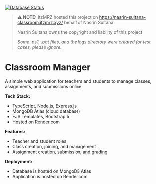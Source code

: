 [![Database Status](https://img.shields.io/endpoint?url=https://nasrin-sultana-classroom.itzmrz.xyz/dbstatus-shields)](https://nasrin-sultana-classroom.itzmrz.xyz/dbstatus-shields)
> **:warning: NOTE:**
> ItzMRZ hosted this project on https://nasrin-sultana-classroom.itzmrz.xyz/ behalf of Nasrin Sultana.
>
> Nasrin Sultana owns the copyright and liability of this project
>
> _Some .ps1, .bat files, and the logs directory were created for test cases, please ignore._

# Classroom Manager

A simple web application for teachers and students to manage classes, assignments, and submissions online.

**Tech Stack:**
- TypeScript, Node.js, Express.js
- MongoDB Atlas (cloud database)
- EJS Templates, Bootstrap 5
- Hosted on Render.com

**Features:**
- Teacher and student roles
- Class creation, joining, and management
- Assignment creation, submission, and grading

**Deployment:**
- Database is hosted on MongoDB Atlas
- Application is hosted on Render.com


